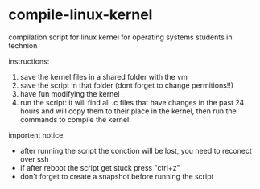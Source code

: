 # compile-linux-kernel
compilation script for linux kernel for operating systems students in technion


instructions:
  1. save the kernel files in a shared folder with the vm
  2. save the script in that folder (dont forget to change permitions!!)
  3. have fun modifying the kernel
  4. run the script: it will find all .c files that have changes in the past 24 hours and will copy them to their place in the      kernel, then run the commands to compile the kernel.

importent notice:
  - after running the script the conction will be lost, you need to reconect over ssh
  - if after reboot the script get stuck press "ctrl+z"
  - don't forget to create a snapshot before running the script
